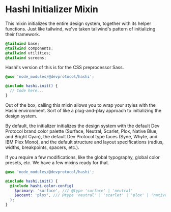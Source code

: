 # Hashi Initializer Mixin
This mixin initializes the entire design system, together with its helper functions. Just like tailwind, we've taken tailwind's pattern of initializing their framework.
```css
@tailwind base;
@tailwind components;
@tailwind utilities;
@tailwind screens;
```
Hashi's version of this is for the CSS preprocessor Sass.
```scss
@use 'node_modules/@devprotocol/hashi';

@include hashi.init() {
  // Code here...
}
```
Out of the box, calling this mixin allows you to wrap your styles with the Hashi environment. Sort of like a plug-and-play approach to initializing the design system.

By default, the initializer initializes the design system with the default Dev Protocol brand color palette (Surface, Neutral, Scarlet, Plox, Native Blue, and Bright Cyan), the default Dev Protocol type faces (Syne, Whyte, and IBM Plex Mono), and the default structure and layout specifications (radius, widths, breakpoints, spacers, etc.). 

If you require a few modifications, like the global typography, global color presets, etc. We have a few mixins ready for that.

```scss
@use 'node_modules/@devprotocol/hashi';

@include hashi.init() {
  @include hashi.color-config(
    $primary: 'surface', /// @type 'surface' | 'neutral'
    $accent: 'plox', /// @type 'neutral' | 'scarlet' | 'plox' | 'native-blue' | 'bright-cyan'
  );
}
```